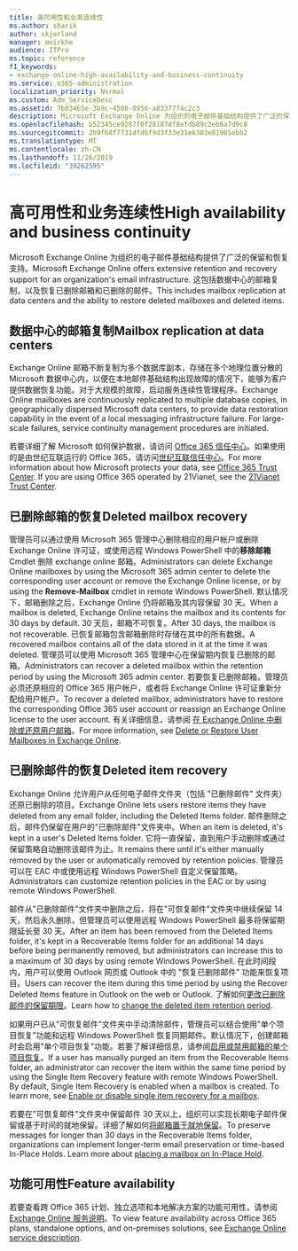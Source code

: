 ```yaml
---
title: 高可用性和业务连续性
ms.author: sharik
author: skjerland
manager: mnirkhe
audience: ITPro
ms.topic: reference
f1_keywords:
- exchange-online-high-availability-and-business-continuity
ms.service: o365-administration
localization_priority: Normal
ms.custom: Adm_ServiceDesc
ms.assetid: 7b03465e-3b9c-4500-8956-a83377f4c2c3
description: Microsoft Exchange Online 为组织的电子邮件基础结构提供了广泛的保留和恢复支持。 这包括数据中心的邮箱复制，以及恢复已删除邮箱和已删除的邮件。
ms.openlocfilehash: b52345ce9287f0f28187df8efdb89c2eb6a7d9c8
ms.sourcegitcommit: 2b9f68f7731dfd6f9d3f33e31e6303e81985ebb2
ms.translationtype: MT
ms.contentlocale: zh-CN
ms.lasthandoff: 11/26/2019
ms.locfileid: "39262595"
---
```

# <a name="high-availability-and-business-continuity"></a><span data-ttu-id="4aa58-104">高可用性和业务连续性</span><span class="sxs-lookup"><span data-stu-id="4aa58-104">High availability and business continuity</span></span>

<span data-ttu-id="4aa58-105">Microsoft Exchange Online 为组织的电子邮件基础结构提供了广泛的保留和恢复支持。</span><span class="sxs-lookup"><span data-stu-id="4aa58-105">Microsoft Exchange Online offers extensive retention and recovery support for an organization's email infrastructure.</span></span> <span data-ttu-id="4aa58-106">这包括数据中心的邮箱复制，以及恢复已删除邮箱和已删除的邮件。</span><span class="sxs-lookup"><span data-stu-id="4aa58-106">This includes mailbox replication at data centers and the ability to restore deleted mailboxes and deleted items.</span></span>
  
## <a name="mailbox-replication-at-data-centers"></a><span data-ttu-id="4aa58-107">数据中心的邮箱复制</span><span class="sxs-lookup"><span data-stu-id="4aa58-107">Mailbox replication at data centers</span></span>

<span data-ttu-id="4aa58-p103">Exchange Online 邮箱不断复制为多个数据库副本，存储在多个地理位置分散的 Microsoft 数据中心内，以便在本地邮件基础结构出现故障的情况下，能够为客户提供数据恢复功能。对于大规模的故障，启动服务连续性管理程序。</span><span class="sxs-lookup"><span data-stu-id="4aa58-p103">Exchange Online mailboxes are continuously replicated to multiple database copies, in geographically dispersed Microsoft data centers, to provide data restoration capability in the event of a local messaging infrastructure failure. For large-scale failures, service continuity management procedures are initiated.</span></span>
  
<span data-ttu-id="4aa58-p104">若要详细了解 Microsoft 如何保护数据，请访问 [Office 365 信任中心](https://go.microsoft.com/fwlink/p/?LinkId=299135)。如果使用的是由世纪互联运行的 Office 365，请访问[世纪互联信任中心](https://www.21vbluecloud.com/office365/trustcenter/onlineservices.mdl)。</span><span class="sxs-lookup"><span data-stu-id="4aa58-p104">For more information about how Microsoft protects your data, see [Office 365 Trust Center](https://go.microsoft.com/fwlink/p/?LinkId=299135). If you are using Office 365 operated by 21Vianet, see the [21Vianet Trust Center](https://www.21vbluecloud.com/office365/trustcenter/onlineservices.mdl).</span></span>
  
## <a name="deleted-mailbox-recovery"></a><span data-ttu-id="4aa58-112">已删除邮箱的恢复</span><span class="sxs-lookup"><span data-stu-id="4aa58-112">Deleted mailbox recovery</span></span>

<span data-ttu-id="4aa58-113">管理员可以通过使用 Microsoft 365 管理中心删除相应的用户帐户或删除 Exchange Online 许可证，或使用远程 Windows PowerShell 中的**移除邮箱**Cmdlet 删除 exchange online 邮箱。</span><span class="sxs-lookup"><span data-stu-id="4aa58-113">Administrators can delete Exchange Online mailboxes by using the Microsoft 365 admin center to delete the corresponding user account or remove the Exchange Online license, or by using the **Remove-Mailbox** cmdlet in remote Windows PowerShell.</span></span> <span data-ttu-id="4aa58-114">默认情况下，邮箱删除之后，Exchange Online 仍将邮箱及其内容保留 30 天。</span><span class="sxs-lookup"><span data-stu-id="4aa58-114">When a mailbox is deleted, Exchange Online retains the mailbox and its contents for 30 days by default.</span></span> <span data-ttu-id="4aa58-115">30 天后，邮箱不可恢复。</span><span class="sxs-lookup"><span data-stu-id="4aa58-115">After 30 days, the mailbox is not recoverable.</span></span> <span data-ttu-id="4aa58-116">已恢复邮箱包含邮箱删除时存储在其中的所有数据。</span><span class="sxs-lookup"><span data-stu-id="4aa58-116">A recovered mailbox contains all of the data stored in it at the time it was deleted.</span></span> <span data-ttu-id="4aa58-117">管理员可以使用 Microsoft 365 管理中心在保留期内恢复已删除的邮箱。</span><span class="sxs-lookup"><span data-stu-id="4aa58-117">Administrators can recover a deleted mailbox within the retention period by using the Microsoft 365 admin center.</span></span> <span data-ttu-id="4aa58-118">若要恢复已删除邮箱，管理员必须还原相应的 Office 365 用户帐户，或者将 Exchange Online 许可证重新分配给用户帐户。</span><span class="sxs-lookup"><span data-stu-id="4aa58-118">To recover a deleted mailbox, administrators have to restore the corresponding Office 365 user account or reassign an Exchange Online license to the user account.</span></span> <span data-ttu-id="4aa58-119">有关详细信息，请参阅 [在 Exchange Online 中删除或还原用户邮箱](https://go.microsoft.com/fwlink/p/?LinkId=286992)。</span><span class="sxs-lookup"><span data-stu-id="4aa58-119">For more information, see [Delete or Restore User Mailboxes in Exchange Online](https://go.microsoft.com/fwlink/p/?LinkId=286992).</span></span>
  
## <a name="deleted-item-recovery"></a><span data-ttu-id="4aa58-120">已删除邮件的恢复</span><span class="sxs-lookup"><span data-stu-id="4aa58-120">Deleted item recovery</span></span>

<span data-ttu-id="4aa58-121">Exchange Online 允许用户从任何电子邮件文件夹（包括 "已删除邮件" 文件夹）还原已删除的项目。</span><span class="sxs-lookup"><span data-stu-id="4aa58-121">Exchange Online lets users restore items they have deleted from any email folder, including the Deleted Items folder.</span></span> <span data-ttu-id="4aa58-122">邮件删除之后，邮件仍保留在用户的"已删除邮件"文件夹中。</span><span class="sxs-lookup"><span data-stu-id="4aa58-122">When an item is deleted, it's kept in a user's Deleted Items folder.</span></span> <span data-ttu-id="4aa58-123">它将一直保留，直到用户手动删除或通过保留策略自动删除该邮件为止。</span><span class="sxs-lookup"><span data-stu-id="4aa58-123">It remains there until it's either manually removed by the user or automatically removed by retention policies.</span></span> <span data-ttu-id="4aa58-124">管理员可以在 EAC 中或使用远程 Windows PowerShell 自定义保留策略。</span><span class="sxs-lookup"><span data-stu-id="4aa58-124">Administrators can customize retention policies in the EAC or by using remote Windows PowerShell.</span></span>
  
<span data-ttu-id="4aa58-125">邮件从"已删除邮件"文件夹中删除之后，将在"可恢复邮件"文件夹中继续保留 14 天，然后永久删除，但管理员可以使用远程 Windows PowerShell 最多将保留期限延长至 30 天。</span><span class="sxs-lookup"><span data-stu-id="4aa58-125">After an item has been removed from the Deleted Items folder, it's kept in a Recoverable Items folder for an additional 14 days before being permanently removed, but administrators can increase this to a maximum of 30 days by using remote Windows PowerShell.</span></span> <span data-ttu-id="4aa58-126">在此时间段内，用户可以使用 Outlook 网页或 Outlook 中的 "恢复已删除邮件" 功能来恢复项目。</span><span class="sxs-lookup"><span data-stu-id="4aa58-126">Users can recover the item during this time period by using the Recover Deleted Items feature in Outlook on the web or Outlook.</span></span> <span data-ttu-id="4aa58-127">了解如何[更改已删除邮件的保留期限](https://go.microsoft.com/fwlink/p/?LinkId=286940)。</span><span class="sxs-lookup"><span data-stu-id="4aa58-127">Learn how to [change the deleted item retention period](https://go.microsoft.com/fwlink/p/?LinkId=286940).</span></span>
  
<span data-ttu-id="4aa58-p108">如果用户已从"可恢复邮件"文件夹中手动清除邮件，管理员可以结合使用"单个项目恢复"功能和远程 Windows PowerShell 恢复同期邮件。默认情况下，创建邮箱时会启用"单个项目恢复"功能。若要了解详细信息，请参阅[启用或禁用邮箱的单个项目恢复](https://go.microsoft.com/fwlink/p/?LinkID=286941)。</span><span class="sxs-lookup"><span data-stu-id="4aa58-p108">If a user has manually purged an item from the Recoverable Items folder, an administrator can recover the item within the same time period by using the Single Item Recovery feature with remote Windows PowerShell. By default, Single Item Recovery is enabled when a mailbox is created. To learn more, see [Enable or disable single item recovery for a mailbox](https://go.microsoft.com/fwlink/p/?LinkID=286941).</span></span>
  
<span data-ttu-id="4aa58-p109">若要在"可恢复邮件"文件夹中保留邮件 30 天以上，组织可以实现长期电子邮件保留或基于时间的就地保留。详细了解如何[将邮箱置于就地保留](https://go.microsoft.com/fwlink/p/?LinkId=271746)。</span><span class="sxs-lookup"><span data-stu-id="4aa58-p109">To preserve messages for longer than 30 days in the Recoverable Items folder, organizations can implement longer-term email preservation or time-based In-Place Holds. Learn more about [placing a mailbox on In-Place Hold](https://go.microsoft.com/fwlink/p/?LinkId=271746).</span></span>
  
## <a name="feature-availability"></a><span data-ttu-id="4aa58-133">功能可用性</span><span class="sxs-lookup"><span data-stu-id="4aa58-133">Feature availability</span></span>

<span data-ttu-id="4aa58-134">若要查看跨 Office 365 计划、独立选项和本地解决方案的功能可用性，请参阅[Exchange Online 服务说明](exchange-online-service-description.md)。</span><span class="sxs-lookup"><span data-stu-id="4aa58-134">To view feature availability across Office 365 plans, standalone options, and on-premises solutions, see [Exchange Online service description](exchange-online-service-description.md).</span></span>
  